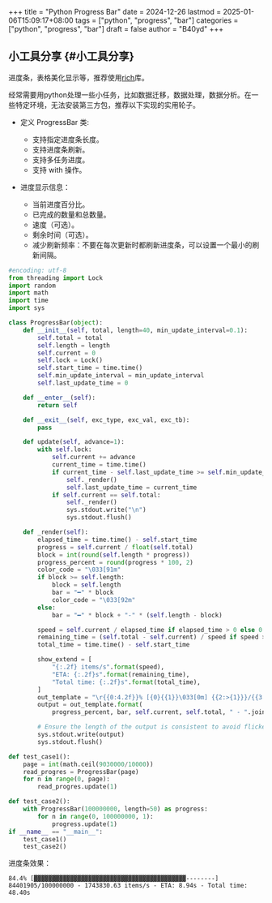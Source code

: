 +++
title = "Python Progress Bar"
date = 2024-12-26
lastmod = 2025-01-06T15:09:17+08:00
tags = ["python", "progress", "bar"]
categories = ["python", "progress", "bar"]
draft = false
author = "B40yd"
+++

## 小工具分享 {#小工具分享}

进度条，表格美化显示等，推荐使用[rich](https://github.com/Textualize/rich)库。

经常需要用python处理一些小任务，比如数据迁移，数据处理，数据分析。在一些特定环境，无法安装第三方包，推荐以下实现的实用轮子。

-   定义 ProgressBar 类:
    -   支持指定进度条长度。
    -   支持进度条刷新。
    -   支持多任务进度。
    -   支持 with 操作。

-   进度显示信息：
    -   当前进度百分比。
    -   已完成的数量和总数量。
    -   速度（可选）。
    -   剩余时间（可选）。
    -   减少刷新频率：不要在每次更新时都刷新进度条，可以设置一个最小的刷新间隔。

<!--listend-->

```python
#encoding: utf-8
from threading import Lock
import random
import math
import time
import sys

class ProgressBar(object):
    def __init__(self, total, length=40, min_update_interval=0.1):
        self.total = total
        self.length = length
        self.current = 0
        self.lock = Lock()
        self.start_time = time.time()
        self.min_update_interval = min_update_interval
        self.last_update_time = 0

    def __enter__(self):
        return self

    def __exit__(self, exc_type, exc_val, exc_tb):
        pass

    def update(self, advance=1):
        with self.lock:
            self.current += advance
            current_time = time.time()
            if current_time - self.last_update_time >= self.min_update_interval:
                self._render()
                self.last_update_time = current_time
            if self.current == self.total:
                self._render()
                sys.stdout.write("\n")
                sys.stdout.flush()

    def _render(self):
        elapsed_time = time.time() - self.start_time
        progress = self.current / float(self.total)
        block = int(round(self.length * progress))
        progress_percent = round(progress * 100, 2)
        color_code = "\033[91m"
        if block >= self.length:
            block = self.length
            bar = "━" * block
            color_code = "\033[92m"
        else:
            bar = "━" * block + "-" * (self.length - block)

        speed = self.current / elapsed_time if elapsed_time > 0 else 0
        remaining_time = (self.total - self.current) / speed if speed > 0 else 0
        total_time = time.time() - self.start_time

        show_extend = [
            "{:.2f} items/s".format(speed),
            "ETA: {:.2f}s".format(remaining_time),
            "Total time: {:.2f}s".format(total_time),
        ]
        out_template = "\r{{0:4.2f}}% [{0}{{1}}\033[0m] {{2:>{1}}}/{{3:<{1}}} {{4}}".format(color_code, len(repr(self.total)))
        output = out_template.format(
            progress_percent, bar, self.current, self.total, " - ".join(show_extend))

        # Ensure the length of the output is consistent to avoid flickering
        sys.stdout.write(output)
        sys.stdout.flush()

def test_case1():
    page = int(math.ceil(9030000/10000))
    read_progres = ProgressBar(page)
    for n in range(0, page):
        read_progres.update(1)

def test_case2():
    with ProgressBar(100000000, length=50) as progress:
        for n in range(0, 100000000, 1):
            progress.update(1)
if __name__ == "__main__":
    test_case1()
    test_case2()
```

进度条效果：

```nil
84.4% [▓▓▓▓▓▓▓▓▓▓▓▓▓▓▓▓▓▓▓▓▓▓▓▓▓▓▓▓▓▓▓▓▓▓▓▓▓▓▓▓▓▓--------] 84401905/100000000 - 1743830.63 items/s - ETA: 8.94s - Total time: 48.40s
```
